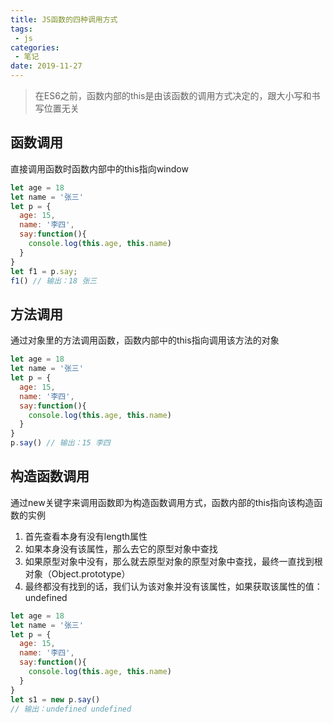 ```yaml
---
title: JS函数的四种调用方式
tags:
 - js
categories:
 - 笔记
date: 2019-11-27
---
```


> 在ES6之前，函数内部的this是由该函数的调用方式决定的，跟大小写和书写位置无关

## 函数调用

直接调用函数时函数内部中的this指向window

```javascript
let age = 18
let name = '张三'
let p = {
  age: 15,
  name: '李四',
  say:function(){
    console.log(this.age, this.name)
  }
}
let f1 = p.say;
f1() // 输出：18 张三
```

## 方法调用

通过对象里的方法调用函数，函数内部中的this指向调用该方法的对象

```javascript
let age = 18
let name = '张三'
let p = {
  age: 15,
  name: '李四',
  say:function(){
    console.log(this.age, this.name)
  }
}
p.say() // 输出：15 李四
```

## 构造函数调用

通过new关键字来调用函数即为构造函数调用方式，函数内部的this指向该构造函数的实例

1. 首先查看本身有没有length属性
2. 如果本身没有该属性，那么去它的原型对象中查找
3. 如果原型对象中没有，那么就去原型对象的原型对象中查找，最终一直找到根对象（Object.prototype）
4. 最终都没有找到的话，我们认为该对象并没有该属性，如果获取该属性的值：undefined

```javascript
let age = 18
let name = '张三'
let p = {
  age: 15,
  name: '李四',
  say:function(){
    console.log(this.age, this.name)
  }
}
let s1 = new p.say()
// 输出：undefined undefined
```